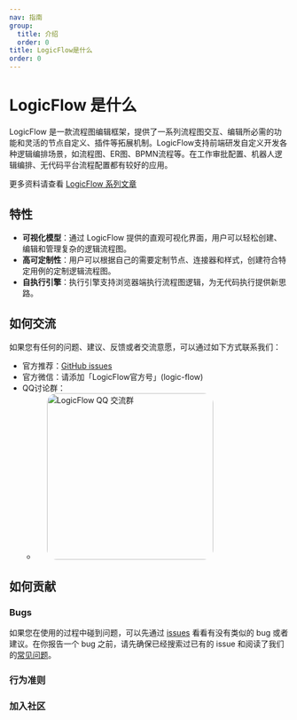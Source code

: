 ```yaml
---
nav: 指南
group:
  title: 介绍
  order: 0
title: LogicFlow是什么
order: 0
---
```


# LogicFlow 是什么

LogicFlow 是一款流程图编辑框架，提供了一系列流程图交互、编辑所必需的功能和灵活的节点自定义、插件等拓展机制。LogicFlow支持前端研发自定义开发各种逻辑编排场景，如流程图、ER图、BPMN流程等。在工作审批配置、机器人逻辑编排、无代码平台流程配置都有较好的应用。

更多资料请查看 [LogicFlow 系列文章](/article/article01)

## 特性

 - **可视化模型**：通过 LogicFlow 提供的直观可视化界面，用户可以轻松创建、编辑和管理复杂的逻辑流程图。
 - **高可定制性**：用户可以根据自己的需要定制节点、连接器和样式，创建符合特定用例的定制逻辑流程图。
 - **自执行引擎**：执行引擎支持浏览器端执行流程图逻辑，为无代码执行提供新思路。

## 如何交流

如果您有任何的问题、建议、反馈或者交流意愿，可以通过如下方式联系我们：

- 官方推荐：[GitHub issues](https://github.com/didi/LogicFlow/issues)
- 官方微信：请添加「LogicFlow官方号」(logic-flow)
- QQ讨论群：
  - <img alt="LogicFlow QQ 交流群" style="border-radius: 18px; margin-left: 20px" data-type="dingtalk" src="https://github.com/didi/LogicFlow/assets/56008486/21c81c1d-e00a-45e0-a710-709d1ba89a8b" width="300" />
  
## 如何贡献

### Bugs

如果您在使用的过程中碰到问题，可以先通过 [issues](https://github.com/didi/LogicFlow/issues) 看看有没有类似的 bug 或者建议。在你报告一个 bug 之前，请先确保已经搜索过已有的 issue 和阅读了我们的[常见问题](https://github.com/didi/LogicFlow/discussions)。

### 行为准则

### 加入社区
